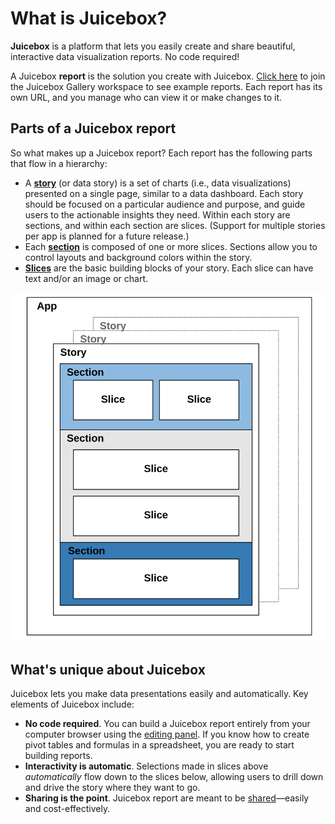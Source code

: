 # What is Juicebox?

**Juicebox** is a platform that lets you easily create and share beautiful, interactive data visualization reports. No code required!

A Juicebox **report** is the solution you create with Juicebox. [Click here](https://gallery.myjuicebox.io/join/juicebox-gallery) to join the Juicebox Gallery workspace to see example reports. Each report has its own URL, and you manage who can view it or make changes to it.

## Parts of a Juicebox report

So what makes up a Juicebox report? Each report has the following parts that flow in a hierarchy:

* A [**story**](../editing-apps/story-designer/#what-is-a-story) (or data story) is a set of charts (i.e., data visualizations) presented on a single page, similar to a data dashboard. Each story should be focused on a particular audience and purpose, and guide users to the actionable insights they need. Within each story are sections, and within each section are slices. (Support for multiple stories per app is planned for a future release.)
* Each [**section**](../editing-apps/story-designer/#sections) is composed of one or more slices. Sections allow you to control layouts and background colors within the story.
* [**Slices**](../building-reports/story-designer/slices/) are the basic building blocks of your story. Each slice can have text and/or an image or chart.

![Parts of a Juicebox report](<../.gitbook/assets/image (338).png>)

## What's unique about Juicebox

Juicebox lets you make data presentations easily and automatically. Key elements of Juicebox include:

* **No code required**. You can build a Juicebox report entirely from your computer browser using the [editing panel](../building-reports/creating-and-editing.md#edit-an-app). If you know how to create pivot tables and formulas in a spreadsheet, you are ready to start building reports.&#x20;
* **Interactivity is automatic**. Selections made in slices above _automatically_ flow down to the slices below, allowing users to drill down and drive the story where they want to go.&#x20;
* **Sharing is the point**. Juicebox report are meant to be [shared](../building-reports/publish-and-share/sharing-and-access-controls.md)—easily and cost-effectively.
